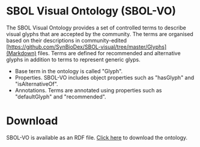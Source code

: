 # SBOL Visual Ontology (SBOL-VO)
The SBOL Visual Ontology provides a set of controlled terms to describe visual glyphs that are accepted by the community. The terms are organised based on their descriptions in community-edited [https://github.com/SynBioDex/SBOL-visual/tree/master/Glyphs](Markdown) files. Terms are defined for recommended and alternative glyphs in addition to terms to represent generic glyps.

* Base term in the ontology is called "Glyph".
* Properties. SBOL-VO includes object properties such as "hasGlyph" and "isAlternativeOf".
* Annotations. Terms are annotated using properties such as "defaultGlyph" and "recommended".


# Download
SBOL-VO is available as an RDF file. [Click here]() to download the ontology.

